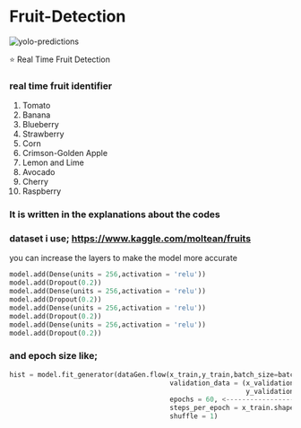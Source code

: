 # Fruit-Detection
![yolo-predictions](https://user-images.githubusercontent.com/69467096/113019717-92d6d800-918a-11eb-8556-244cf530767f.png)

:star: Real Time Fruit Detection
### real time fruit identifier
1. Tomato
2. Banana
3. Blueberry
4. Strawberry
5. Corn
6. Crimson-Golden Apple
7. Lemon and Lime
8. Avocado
9. Cherry
10. Raspberry
### It is written in the explanations about the codes
### dataset i use; https://www.kaggle.com/moltean/fruits
you can increase the layers to make the model more accurate
```python
model.add(Dense(units = 256,activation = 'relu'))
model.add(Dropout(0.2))
model.add(Dense(units = 256,activation = 'relu'))
model.add(Dropout(0.2))
model.add(Dense(units = 256,activation = 'relu'))
model.add(Dropout(0.2))
model.add(Dense(units = 256,activation = 'relu'))
model.add(Dropout(0.2))
```
### and epoch size like;
```python
hist = model.fit_generator(dataGen.flow(x_train,y_train,batch_size=batch_size),
                                        validation_data = (x_validation,
                                                           y_validation),
                                        epochs = 60, <------------------
                                        steps_per_epoch = x_train.shape[0]//batch_size,
                                        shuffle = 1)
```
